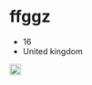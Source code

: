 <h1>ffggz</h1>

- 16
- United kingdom

<p align="center">

<a href="https://t.me/randomzzz1" target="blank"><img align="center" src="https://cdn.jsdelivr.net/npm/simple-icons@3.0.1/icons/telegram.svg" alt="telegram" height="20" width="20" /></a>
